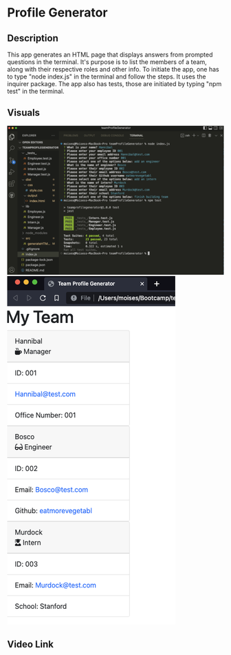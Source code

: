 # Profile Generator

## Description

This app generates an HTML page that displays answers from prompted questions in the terminal. It's purpose is to list the members of a team, along with their respective roles and other info. To initiate the app, one has to type "node index.js" in the terminal and follow the steps. It uses the inquirer package.
The app also has tests, those are initiated by typing "npm test" in the terminal.

## Visuals

<img src="dist/images/Screenshot_1.png">
<img src="dist/images/Screenshot_2.png">

## Video Link
